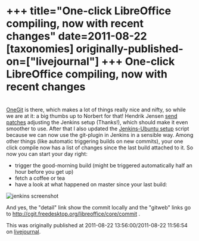 +++
title="One-click LibreOffice compiling, now with recent changes"
date=2011-08-22
[taxonomies]
originally-published-on=["livejournal"]
+++
One-click LibreOffice compiling, now with recent changes
========================================================

<a href="http://wiki.documentfoundation.org/Development/One_Git_Conversion"><br />OneGit</a> is there, which makes a lot of things really nice and nifty, so while we are at it: a big thumbs up to Norbert for that! Hendrik Jensen <a href="http://nabble.documentfoundation.org/PATCH-Series-of-fixes-and-migration-to-One-Git-for-contrib-dev-tools-ubuntu-jenkins-tp3244052p3244052.html">send patches</a> adjusting the Jenkins setup (Thanks!), which should make it even smoother to use. After that I also updated the <a href="http://sweetshark.livejournal.com/1858.html">Jenkins-Ubuntu setup</a> script because we can now use the git-plugin in Jenkins in a sensible way. Among other things (like automatic triggering builds on new commits), your one click compile now has a list of changes since the last build attached to it. So now you can start your day right:<br />
<ul>
 <li>trigger the good-morning build (might be triggered automatically half an hour before you get up)</li>
 <li>fetch a coffee or tea</li>
 <li>have a look at what happened on master since your last build:</li>
</ul>

![jenkins screenshot](/img/lj/2011-08-22-jenkins.png)

And yes, the &quot;detail&quot; link show the commit locally and the &quot;gitweb&quot; links go to <a href="http://cgit.freedesktop.org/libreoffice/core/commit">http://cgit.freedesktop.org/libreoffice/core/commit</a> .

This was originally published at 2011-08-22 13:56:00/2011-08-22 11:56:54 on [livejournal](https://sweetshark.livejournal.com/4298.html).
